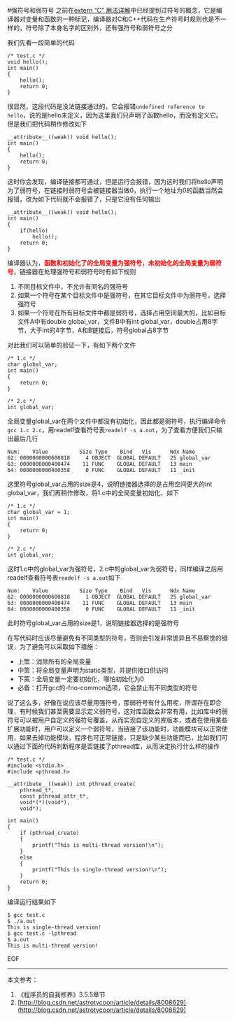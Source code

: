 #强符号和弱符号
之前在[extern “C” 用法详解](http://littlewhite.us/archives/240)中已经提到过符号的概念，它是编译器对变量和函数的一种标记，编译器对C和C++代码在生产符号时规则也是不一样的，符号除了本身名字的区别外，还有强符号和弱符号之分

我们先看一段简单的代码

	/* test.c */
	void hello();
	int main()
	{
		hello();
		return 0;
	}
很显然，这段代码是没法链接通过的，它会报错`undefined reference to hello`，说的是hello未定义，因为这里我们只声明了函数hello，而没有定义它。但是我们把代码稍作修改如下

	__attribute__((weak)) void hello();
	int main()
	{
		hello();
		return 0;
	}
这时你会发现，编译链接都可通过，但是运行会报错，因为这时我们将hello声明为了弱符号，在链接时弱符号会被链接器当做0，执行一个地址为0的函数当然会报错，改为如下代码就不会报错了，只是它没有任何输出

	__attribute__((weak)) void hello();
	int main()
	{
		if(hello)
			hello();
		return 0;
	}
编译器认为，<font color="red">**函数和初始化了的全局变量为强符号，未初始化的全局变量为弱符号**</font>，链接器在处理强符号和弱符号时有如下规则

1. 不同目标文件中，不允许有同名的强符号
2. 如果一个符号在某个目标文件中是强符号，在其它目标文件中为弱符号，选择强符号
3. 如果一个符号在所有目标文件中都是弱符号，选择占用空间最大的，比如目标文件A中有double global_var，文件B中有int global_var，double占用8字节，大于int的4字节，A和B链接后，符号global占8字节

对此我们可以简单的验证一下，有如下两个文件

	/* 1.c */
	char global_var;
	int main()
	{
		return 0;
	}
	
	/* 2.c */
	int global_var;
	
全局变量global_var在两个文件中都没有初始化，因此都是弱符号，执行编译命令`gcc 1.c 2.c`，用readelf查看符号表`readelf -s a.out`，为了查看方便我们只输出最后几行
	
	Num:    Value          Size Type    Bind   Vis      Ndx Name
	62: 0000000000600818     4 OBJECT  GLOBAL DEFAULT   25 global_var
	63: 0000000000400474    11 FUNC    GLOBAL DEFAULT   13 main
	64: 0000000000400358     0 FUNC    GLOBAL DEFAULT   11 _init
这里符号global_var占用的size是4，说明链接器选择的是占用空间更大的int global_var，我们再稍作修改，将1.c中的全局变量初始化，如下

	/* 1.c */
	char global_var = 1;
	int main()
	{
		return 0;
	}
	
	/* 2.c */
	int global_var;

这时1.c中的global_var为强符号，2.c中的global_var为弱符号，同样编译之后用readelf查看符号表`readelf -s a.out`如下
	
	Num:    Value          Size Type    Bind   Vis      Ndx Name
	62: 0000000000600818     1 OBJECT  GLOBAL DEFAULT   25 global_var
	63: 0000000000400474    11 FUNC    GLOBAL DEFAULT   13 main
	64: 0000000000400358     0 FUNC    GLOBAL DEFAULT   11 _init

此时符号global_var占用的size是1，说明链接器选择的是强符号

在写代码时应该尽量避免有不同类型的符号，否则会引发非常诡异且不易察觉的错误，为了避免可以采取如下措施：

* 上策：消除所有的全局变量  
* 中策：将全局变量声明为static类型，并提供接口供访问  
* 下策：全局变量一定要初始化，哪怕初始化为0  
* 必备：打开gcc的-fno-common选项，它会禁止有不同类型的符号

说了这么多，好像在说应该尽量用强符号，那弱符号有什么用呢，所谓存在即合理，有时候我们甚至需要显示定义弱符号，这对库函数会非常有用，比如库中的弱符号可以被用户自定义的强符号覆盖，从而实现自定义的库版本，或者在使用某些扩展功能时，用户可以定义一个弱符号，当链接了该功能时，功能模块可以正常使用，如果去掉功能模块，程序也可正常链接，只是缺少某些功能而已，比如我们可以通过下面的代码判断程序是否链接了pthread库，从而决定执行什么样的操作

	/* test.c */
	#include <stdio.h>
	#include <pthread.h>
	
	__attribute__((weak)) int pthread_create( 
		pthread_t*, 
		const pthread_attr_t*, 
		void*(*)(void*), 
		void*);

	int main()
	{
		if (pthread_create)
		{
			printf("This is multi-thread version!\n");
		}
		else
		{
			printf("This is single-thread version!\n");
		}
		return 0;
	}
编译运行结果如下

	$ gcc test.c
	$ ./a.out
	This is single-thread version!
	$ gcc test.c -lpthread
	$ a.out
	This is multi-thread version!
	
EOF
<hr>

本文参考：

1. 《程序员的自我修养》3.5.5章节
2. [http://blog.csdn.net/astrotycoon/article/details/8008629](http://blog.csdn.net/astrotycoon/article/details/8008629)
	

